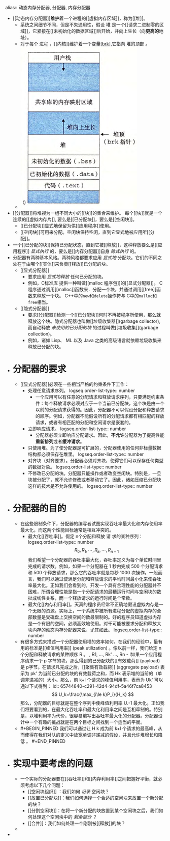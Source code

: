alias:: 动态内存分配器, 分配器, 内存分配器

- [[动态内存分配器]]**维护**着一个进程的[[虚拟内存区域]]，称为[[堆]]。
	- 系统之间细节不同，但是不失通用性，假设 堆 是一个[[请求二进制零的区域]]，它紧接在[[未初始化的数据区域]]后开始，并向上生长（向**更高的**地址）。
	- 对于每个 进程 ，[[内核]]维护着一个变量[[brk]](读做"break"),它指向 堆的顶部 。
	- ![image.png](../assets/image_1702064189044_0.png)
- [[分配器]]将堆视为一组不同大小的[[块]]的集合来维护。
  每个[[块]]就是一个连续的[[虚拟内存片]], 要么是[[已分配块]]，要么是[[空闲块]]。
	- [[已分配块]]显式地保留为供[[应用程序]]使用。
	- [[空闲块]]可用来分配。空闲块保持空闲，直到它显式地被应用所[[分配]]。
- 一个[[已分配的块]]保持已分配状态，直到它被[[释放]]，这种释放要么是[[应用程序]] *显式执行* 的，要么是[[内存分配器]]自身 *隐式执行* 的。
- 分配器有两种基本风格。两种风格都要求应用 *显式地* 分配块。它们的不同之处在于由哪个[[实体]]来负责[[释放]]已分配的块。
	- [[显式分配器]]
		- 要求应用 *显式地释放* 任何已分配的块。
		- 例如，C标准库 提供一种叫做[[malloc 程序包]]的[[显式分配器]]。 C程序通过调用[[malloc]]函数来．分配一个块，并通过调用[[free]]函数来释放一个块。 C++中的`new`和`delete`操作符与 C中的`malloc`和`free`相当。
	- [[隐式分配器]]
		- 要求[[分配器]]检测一个[[已分配块]]何时不再被程序所使用，那么就释放这个块。隐式分配器也叫做[[垃圾收集器]](garbage collector), 而自动释放 *未使用的已分配的块* 的过程叫做[[垃圾收集]](garbage collection)。
		- 例如，诸如 Lisp、 ML 以及 Java 之类的高级语言就依赖垃圾收集来释放已分配的块。
- # 分配器的要求
	- [[显式分配器]]必须在一些相当严格的约束条件下工作：
		- 处理任意请求序列。
		  logseq.order-list-type:: number
			- 一个应用可以有任意的分配请求和释放请求序列，只要满足约束条件：每个释放请求必须对应于一个当前已分配块，这个块是由一个以前的分配请求获得的。因此，分配器不可以假设分配和释放请求的顺序。例如，分配器不能假设所有的分配请求都有相匹配的释放请求，或者有相匹配的分配和空闲请求是嵌套的。
		- 立即响应请求。
		  logseq.order-list-type:: number
			- 分配器必须立即响应分配请求。因此，**不允许**分配器为了提高性能**重新排列**或者**缓冲请求**。
		- 只使用堆。为了使分配器是可扩展的，分配器使用的任何非标量数据结构都必须保存在堆里。
		  logseq.order-list-type:: number
		- 对齐块（对齐要求）。分配器必须对齐块，使得它们可以保存任何类型的数据对象。
		  logseq.order-list-type:: number
		- 不修改已分配的块。分配器只能操作或者改变空闲块。特别是，一旦块被分配了，就不允许修改或者移动它了。因此，诸如压缩已分配块这样的技术是不允许使用的。
		  logseq.order-list-type:: number
- # 分配器的目的
	- 在这些限制条件下，分配器的编写者试图实现吞吐率最大化和内存使用率最大化，而这两个性能目标通常是相互冲突的。
		- 最大化[[吞吐率]]。假定 n个分配和释放 请 求的某种序列：
		  logseq.order-list-type:: number
		  $$
		  R_0,R_1,\cdots,R_k,\cdots,R_{n-1}
		  $$
		  我们希望一个分配器的吞吐率最大化，吞吐率定义为每个单位时间里完成的请求数。例如，如果一个分配器在 1 秒内完成 500 个分配请求和 500 个释放请求，那么它的吞吐率就是每秒 1000 次操作。一般而言，我们可以通过使满足分配和释放请求的平均时间最小化来使吞吐率最大化。正如我们会看到的，开发一个具有合理性能的分配器并不困难，所谓合理性能是指一个分配请求的最糟运行时间与空闲块的数扯成线性关系，而一个释放请求的运行时间是个常数。
		- 最大化[[内存利用率]]。天真的程序员经常不正确地假设虚拟内存是一个无限的资源。实际上，一个系统中被所有进程分配的虚拟内存的全部数量是受磁盘上交换空间的数最限制的。好的程序员知道虚拟内存是一个有限的空间，必须高效地使用。对千可能被要求分配和释放大块内存的动态内存分配器来说，尤其如此。
		  logseq.order-list-type:: number
	- 有很多方式来描述一个分配器使用堆的效率如何。在我们的经验中，最有用的标准是[[峰值利用率]] (peak utilization) 。像以前一样，我们给定 n 个分配和释放请求的某种顺序 R 。 , R1, …, Rk' …, Rn - I如果一个应用程序请求一个 p 字节的块，那么得到的已分配块的[[有效载荷]] (payload) 是 p字节。在请求凡完成之后，[[聚集有效载荷]] (aggregate payload) 表示为 pk' 为当前已分配的块的有效载荷之和，而 Hk 表示堆的当前的（单调非递减的）大小。那么，前 k+l 个请求的峰值利用率，表示为 Uk' 可以通过下式得到： 
	  id:: 65744840-c291-42d4-94df-5a46f7ca8453
	  $$
	  U_k=\frac{\max_{i\le k}P_i}{H_k}
	  $$
	  那么，分配器的目标就是在整个序列中使峰值利用率 U.-1 最大化。正如我们将要看到的，在最大化吞吐率和最大化利用率之间是互相牵制的。特别是，以堆利用率为代价，很容易编写出吞吐率最大化的分配器。分配器设计中一个有趣的挑战就是在两个目标之间找到一个适当的平衡。
	- #+BEGIN_PINNED
	  我们可以通过让 H k 成为前 k+l 个请求的最高峰，从而使得在我们对队的定义中放宽单调非递减的假设，并且允许堆增长和降低 。
	  #+END_PINNED
- # 实现中要考虑的问题
	- 一个实际的分配器要在[[吞吐率]]和[[内存利用率]]之间把握好平衡，就必须考虑以下几个问题：
		- [[空闲块组织]] ：我们如何 *记录* 空闲块？
		- [[放置已分配块]]：我们如何选择一个合适的空闲块来放置一个新分配的块？
		- [[分割空闲块]]：在将一个新分配的块放置到某个空闲块之后，我们如何处理这个空闲块中的 *剩余部分* ？
		- [[合并]]：我们如何处理一个刚刚被[[释放]]的块？
	-
-